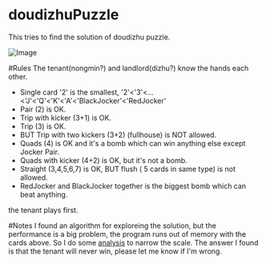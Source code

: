 # doudizhuPuzzle
This tries to find the solution of doudizhu puzzle.

![Image](../master/puzzle.png?raw=true)

#Rules
The tenant(nongmin?) and landlord(dizhu?) know the hands each other.

* Single card '2' is the smallest, '2'<'3'<...<'J'<'Q'<'K'<'A'<'BlackJocker'<'RedJocker'
* Pair (2) is OK.
* Trip with kicker (3+1) is OK.
* Trip (3) is OK.
* BUT Trip with two kickers (3+2) (fullhouse) is NOT allowed.
* Quads (4) is OK and it's a bomb which can win anything else except Jocker Pair.
* Quads with kicker (4+2) is OK, but it's not a bomb.
* Straight (3,4,5,6,7) is OK, BUT flush ( 5 cards in same type) is not allowed.
* RedJocker and BlackJocker together is the biggest bomb which can beat anything.

the tenant plays first.


#Notes
I found an algorithm for exploreing the solution, but the performance is a big problem, the program runs out of memory with the cards above. So I do some [analysis](https://github.com/xavierchow/doudizhuPuzzle/wiki/Some-Analysis) to narrow the scale.
The answer I found is that the tenant will never win, please let me know if I'm wrong.
